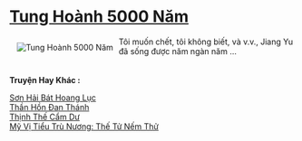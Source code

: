 <a href="https://truyentiki.com/tung-hoanh-5000-nam.30492/" title="Tung Hoành 5000 Năm"><h1>Tung Hoành 5000 Năm</h1></a><div style="display:table"><img align="right" style="float: left; padding: 10px;" src="https://truyentiki.com/a/img/str/src/30492.jpg" alt="Tung Hoành 5000 Năm">Tôi muốn chết, tôi không biết, và v.v., Jiang Yu đã sống được năm ngàn năm ...</div><p><br><b>Truyện Hay Khác :</b></p><a href="https://truyentiki.com/son-hai-bat-hoang-luc.30491/" alt="Sơn Hải Bát Hoang Lục">Sơn Hải Bát Hoang Lục</a><br/><a href="https://truyentiki.wordpress.com/2020/06/08/than-hon-dan-thanh/" alt="Thần Hồn Đan Thánh">Thần Hồn Đan Thánh</a><br/><a href="https://github.com/nownovels/truyenhay/tree/master/truyenhay/30355/README.md" alt="Thịnh Thế Cẩm Dư">Thịnh Thế Cẩm Dư</a><br/><a href="https://github.com/nownovels/truyenhay/tree/master/truyenhay/30597/README.md" alt="Mỹ Vị Tiểu Trù Nương: Thế Tử Nếm Thử">Mỹ Vị Tiểu Trù Nương: Thế Tử Nếm Thử</a><br/>